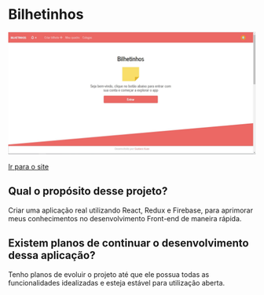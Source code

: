 
# Bilhetinhos
<img src="https://github.com/Gustavo-Kuze/Bilhetinhos/blob/master/repo_imgs/Webapp_frontpage.JPG" width="600px" alt="Imagem frontal do site"/>

[Ir para o site](https://bilhetinhos.netlify.com/)

## Qual o propósito desse projeto?
Criar uma aplicação real utilizando React, Redux e Firebase, para aprimorar meus conhecimentos no desenvolvimento Front-end de maneira rápida.

## Existem planos de continuar o desenvolvimento dessa aplicação? 
Tenho planos de evoluir o projeto até que ele possua todas as funcionalidades idealizadas e esteja estável para utilização aberta.
